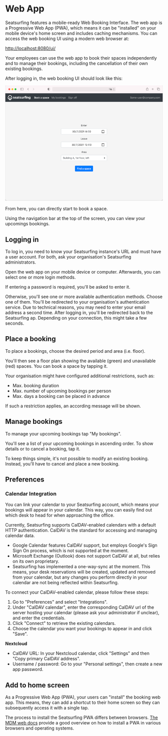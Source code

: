 # Web App

Seatsurfing features a mobile-ready Web Booking Interface. The web app is a Progressive Web App (PWA), which means it can be "installed" on your mobile device's home screen and includes caching mechanisms. You can access the web booking UI using a modern web browser at:

[http://localhost:8080/ui/](http://localhost:8080/ui/)

Your employees can use the web app to book their spaces independently and to manage their bookings, including the cancellation of their own existing bookings.

After logging in, the web booking UI should look like this:

![Booking UI Screenshot](img/booking-ui.png)

From here, you can directly start to book a space.

Using the navigation bar at the top of the screen, you can view your upcomings bookings.

## Logging in
To log in, you need to know your Seatsurfing instance's URL and must have a user account. For both, ask your organisation's Seatsurfing administrators.

Open the web app on your mobile device or computer. Afterwards, you can select one or more login methods.

If entering a password is required, you'll be asked to enter it.

Otherwise, you'll see one or more available authentication methods. Choose one of them. You'll be redirected to your organisation's authentication service. Due to technical reasons, you may need to enter your email address a second time. After logging in, you'll be redirected back to the Seatsurfing ap. Depending on your connection, this might take a few seconds.

## Place a booking
To place a bookings, choose the desired period and area (i.e. floor).

You'll then see a floor plan showing the available (green) and unavailable (red) spaces. You can book a space by tapping it.

Your organisation might have configured additional restrictions, such as:

* Max. booking duration
* Max. number of upcoming bookings per person
* Max. days a booking can be placed in advance

If such a restriction applies, an according message will be shown.

## Manage bookings
To manage your upcoming bookings tap "My bookings".

You'll see a list of your upcoming bookings in ascending order. To show details or to cancel a booking, tap it.

To keep things simple, it's not possible to modify an existing booking. Instead, you'll have to cancel and place a new booking.

## Preferences

### Calendar Integration
You can link your calendar to your Seatsurfing account, which means your bookings will appear in your calendar. This way, you can easily find out which desk to head for when approaching the office.

Currently, Seatsurfing supports CalDAV-enabled calendars with a default HTTP authentication. CalDAV is the standard for accessing and managing calendar data.

* Google Calendar features CalDAV support, but employs Google's Sign Sign On process, which is not supported at the moment.
* Microsoft Exchange (Outlook) does not support CalDAV at all, but relies on its own proprietary.
* Seatsurfing has implemented a one-way-sync at the moment. This means, your desk reservations will be created, updated and removed from your calendar, but any changes you perform directly in your calendar are not being reflected within Seatsurfing.

To connect your CalDAV-enabled calendar, please follow these steps:

1. Go to "Preferences" and select "Integrations".
1. Under "CalDAV calendar", enter the corresponding CalDAV url of the server hosting your calendar (please ask your administrator if unclear), and enter the credentials.
1. Click "Connect" to retrieve the existing calendars.
1. Choose the calendar you want your bookings to appear in and click "Save".

**Nextcloud**
* CalDAV URL: In your Nextcloud calendar, click "Settings" and then "Copy primary CalDAV address".
* Username / password: Go to your "Personal settings", then create a new app password.

## Add to home screen
As a Progressive Web App (PWA), your users can "install" the booking web app. This means, they can add a shortcut to their home screen so they can subsequently access it with a single tap.

The process to install the Seatsurfing PWA differs between browsers. [The MDM web docs](https://developer.mozilla.org/en-US/docs/Web/Progressive_web_apps/Installing#the_install_user_experience) provide a good overview on how to install a PWA in various browsers and operating systems.